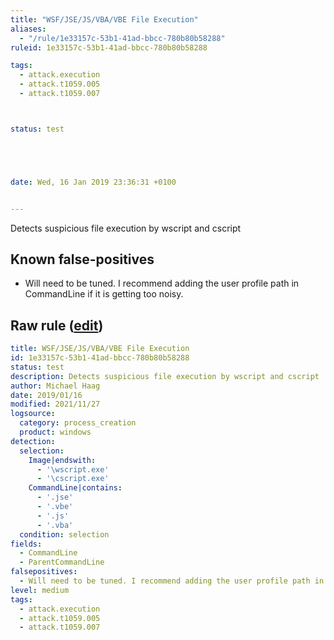 ```yaml
---
title: "WSF/JSE/JS/VBA/VBE File Execution"
aliases:
  - "/rule/1e33157c-53b1-41ad-bbcc-780b80b58288"
ruleid: 1e33157c-53b1-41ad-bbcc-780b80b58288

tags:
  - attack.execution
  - attack.t1059.005
  - attack.t1059.007



status: test





date: Wed, 16 Jan 2019 23:36:31 +0100


---
```


Detects suspicious file execution by wscript and cscript

<!--more-->


## Known false-positives

* Will need to be tuned. I recommend adding the user profile path in CommandLine if it is getting too noisy.




## Raw rule ([edit](https://github.com/SigmaHQ/sigma/edit/master/rules/windows/process_creation/proc_creation_win_susp_script_execution.yml))
```yaml
title: WSF/JSE/JS/VBA/VBE File Execution
id: 1e33157c-53b1-41ad-bbcc-780b80b58288
status: test
description: Detects suspicious file execution by wscript and cscript
author: Michael Haag
date: 2019/01/16
modified: 2021/11/27
logsource:
  category: process_creation
  product: windows
detection:
  selection:
    Image|endswith:
      - '\wscript.exe'
      - '\cscript.exe'
    CommandLine|contains:
      - '.jse'
      - '.vbe'
      - '.js'
      - '.vba'
  condition: selection
fields:
  - CommandLine
  - ParentCommandLine
falsepositives:
  - Will need to be tuned. I recommend adding the user profile path in CommandLine if it is getting too noisy.
level: medium
tags:
  - attack.execution
  - attack.t1059.005
  - attack.t1059.007
  

```
